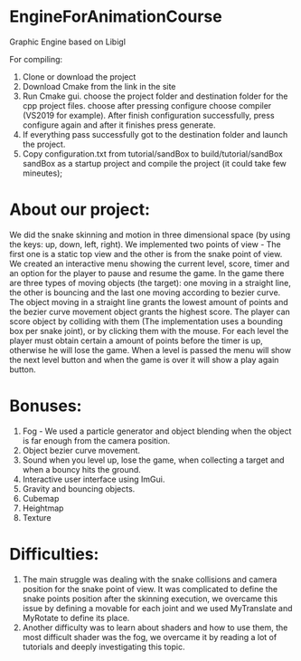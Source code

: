 # EngineForAnimationCourse
Graphic Engine based on Libigl

For compiling:
1. Clone or download the project
2. Download Cmake from the link in the site
3. Run Cmake gui. choose the project folder and destination folder for the cpp project files. choose after pressing configure choose compiler (VS2019 for example). After finish configuration successfully, press configure again and after it finishes press generate. 
4. If everything pass successfully got to the destination folder and launch the project. 
5. Copy configuration.txt from tutorial/sandBox to build/tutorial/sandBox sandBox as a startup project and compile the project (it could take few mineutes);   


# About our project:
We did the snake skinning and motion in three dimensional space (by using the keys: up, down, left, right).
We implemented two points of view - The first one is a static top view and the other is from the snake point of view.
We created an interactive menu showing the current level, score, timer and an option for the player to pause and resume the game.
In the game there are three types of moving objects (the target): one moving in a straight line, the other is bouncing and the last one moving according to bezier curve.
The object moving in a straight line grants the lowest amount of points and the bezier curve movement object grants the highest score.
The player can score object by colliding with them (The implementation uses a bounding box per snake joint), or by clicking them with the mouse.
For each level the player must obtain certain a amount of points before the timer is up, otherwise he will lose the game.
When a level is passed the menu will show the next level button and when the game is over it will show a play again button.

# Bonuses:
1. Fog - We used a particle generator and object blending when the object is far enough from the camera position.
2. Object bezier curve movement.
3. Sound when you level up, lose the game, when collecting a target and when a bouncy hits the ground.
4. Interactive user interface using ImGui.
5. Gravity and bouncing objects.
6. Cubemap
7. Heightmap
8. Texture

# Difficulties:
1. The main struggle was dealing with the snake collisions and camera position for the snake point of view. 
It was complicated to define the snake points position after the skinning execution, 
we overcame this issue by defining a movable for each joint and we used MyTranslate and MyRotate to define its place. 
2. Another difficulty was to learn about shaders and how to use them, the most difficult shader was the fog, 
we overcame it by reading a lot of tutorials and deeply investigating this topic.
